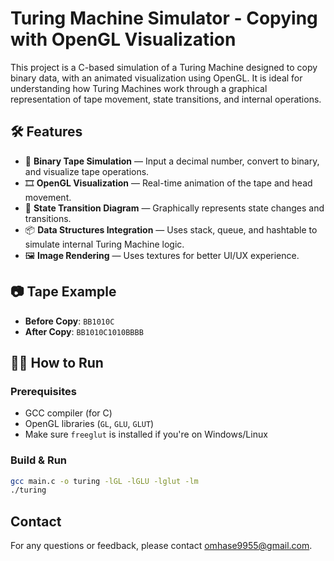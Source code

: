# Turing Machine Simulator - Copying with OpenGL Visualization

This project is a C-based simulation of a Turing Machine designed to copy binary data, with an animated visualization using OpenGL. It is ideal for understanding how Turing Machines work through a graphical representation of tape movement, state transitions, and internal operations.

## 🛠 Features

- 📼 **Binary Tape Simulation** — Input a decimal number, convert to binary, and visualize tape operations.
- 🎞 **OpenGL Visualization** — Real-time animation of the tape and head movement.
- 🔄 **State Transition Diagram** — Graphically represents state changes and transitions.
- 📦 **Data Structures Integration** — Uses stack, queue, and hashtable to simulate internal Turing Machine logic.
- 🖼 **Image Rendering** — Uses textures for better UI/UX experience.

## 📷 Tape Example

- **Before Copy**: `BB1010C`
- **After Copy**: `BB1010C1010BBBB`

## 🧑‍💻 How to Run

### Prerequisites

- GCC compiler (for C)
- OpenGL libraries (`GL`, `GLU`, `GLUT`)
- Make sure `freeglut` is installed if you're on Windows/Linux

### Build & Run

```bash
gcc main.c -o turing -lGL -lGLU -lglut -lm
./turing
```

## Contact
For any questions or feedback, please contact [omhase9955@gmail.com](omhase9955@gmail.com).
